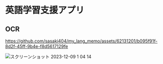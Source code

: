 # 英語学習支援アプリ

## OCR


https://github.com/sasaki404/my_lang_memo/assets/62131201/b095f91f-8d2f-45ff-9b4e-f8d5617129fe

![スクリーンショット 2023-12-09 1 04 14](https://github.com/sasaki404/my_lang_memo/assets/62131201/ab40c862-f747-4c7e-8789-0c838deb333f)
